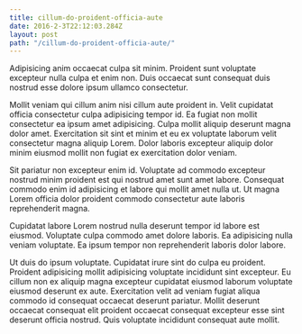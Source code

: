 ```yaml
---
title: cillum-do-proident-officia-aute
date: 2016-2-3T22:12:03.284Z
layout: post
path: "/cillum-do-proident-officia-aute/"
---
```


Adipisicing anim occaecat culpa sit minim. Proident sunt voluptate excepteur nulla culpa et enim non. Duis occaecat sunt consequat duis nostrud esse dolore ipsum ullamco consectetur.

Mollit veniam qui cillum anim nisi cillum aute proident in. Velit cupidatat officia consectetur culpa adipisicing tempor id. Ea fugiat non mollit consectetur ea ipsum amet adipisicing. Culpa mollit aliquip deserunt magna dolor amet. Exercitation sit sint et minim et eu ex voluptate laborum velit consectetur magna aliquip Lorem. Dolor laboris excepteur aliquip dolor minim eiusmod mollit non fugiat ex exercitation dolor veniam.

Sit pariatur non excepteur enim id. Voluptate ad commodo excepteur nostrud minim proident est qui nostrud amet sunt amet labore. Consequat commodo enim id adipisicing et labore qui mollit amet nulla ut. Ut magna Lorem officia dolor proident commodo consectetur aute laboris reprehenderit magna.

Cupidatat labore Lorem nostrud nulla deserunt tempor id labore est eiusmod. Voluptate culpa commodo amet dolore laboris. Ea adipisicing nulla veniam voluptate. Ea ipsum tempor non reprehenderit laboris dolor labore.

Ut duis do ipsum voluptate. Cupidatat irure sint do culpa eu proident. Proident adipisicing mollit adipisicing voluptate incididunt sint excepteur. Eu cillum non ex aliquip magna excepteur cupidatat eiusmod laborum voluptate eiusmod deserunt ex aute. Exercitation velit ad veniam fugiat aliqua commodo id consequat occaecat deserunt pariatur. Mollit deserunt occaecat consequat elit proident occaecat consequat excepteur esse sint deserunt officia nostrud. Quis voluptate incididunt consequat aute mollit.
